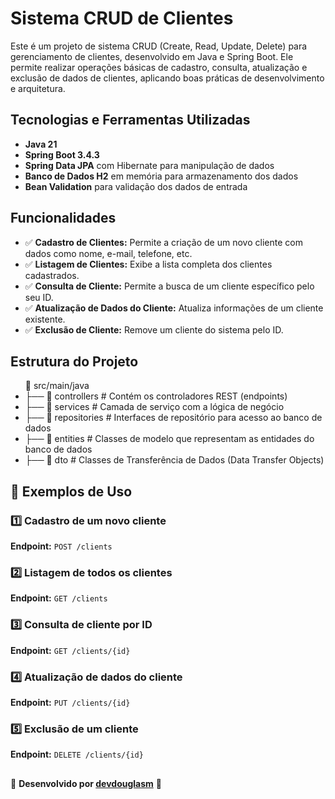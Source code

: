 <h1> Sistema CRUD de Clientes </h1>
<p>Este é um projeto de sistema CRUD (Create, Read, Update, Delete) para gerenciamento de clientes, desenvolvido em Java e Spring Boot. 
Ele permite realizar operações básicas de cadastro, consulta, atualização e exclusão de dados de clientes, aplicando boas práticas de desenvolvimento e arquitetura.
</p>

<h2> Tecnologias e Ferramentas Utilizadas</h2>
<ul>
    <li><strong>Java 21</strong></li>
    <li><strong>Spring Boot 3.4.3</strong></li>
    <li><strong>Spring Data JPA</strong> com Hibernate para manipulação de dados</li>
    <li><strong>Banco de Dados H2</strong> em memória para armazenamento dos dados</li>
    <li><strong>Bean Validation</strong> para validação dos dados de entrada</li>
</ul>

<h2> Funcionalidades</h2>
<ul>
    <li>✅ <strong>Cadastro de Clientes:</strong> Permite a criação de um novo cliente com dados como nome, e-mail, telefone, etc.</li>
    <li>✅ <strong>Listagem de Clientes:</strong> Exibe a lista completa dos clientes cadastrados.</li>
    <li>✅ <strong>Consulta de Cliente:</strong> Permite a busca de um cliente específico pelo seu ID.</li>
    <li>✅ <strong>Atualização de Dados do Cliente:</strong> Atualiza informações de um cliente existente.</li>
    <li>✅ <strong>Exclusão de Cliente:</strong> Remove um cliente do sistema pelo ID.</li>
</ul>

<h2> Estrutura do Projeto</h2>
<ul>📁 src/main/java
<li>├── 📂 controllers   # Contém os controladores REST (endpoints)</li>
<li>├── 📂 services      # Camada de serviço com a lógica de negócio</li>
<li>├── 📂 repositories  # Interfaces de repositório para acesso ao banco de dados</li>
<li>├── 📂 entities      # Classes de modelo que representam as entidades do banco de dados</li>
<li>├── 📂 dto           # Classes de Transferência de Dados (Data Transfer Objects)</li>
</ul>


<h2>📝 Exemplos de Uso</h2>
<h3>1️⃣ Cadastro de um novo cliente</h3>
<p><strong>Endpoint:</strong> <code>POST /clients</code></p>

<h3>2️⃣ Listagem de todos os clientes</h3>
<p><strong>Endpoint:</strong> <code>GET /clients</code></p>

<h3>3️⃣ Consulta de cliente por ID</h3>
<p><strong>Endpoint:</strong> <code>GET /clients/{id}</code></p>

<h3>4️⃣ Atualização de dados do cliente</h3>
<p><strong>Endpoint:</strong> <code>PUT /clients/{id}</code></p>
  
<h3>5️⃣ Exclusão de um cliente</h3>
<p><strong>Endpoint:</strong> <code>DELETE /clients/{id}</code></p>

<h2></h2>


<p>📌 <strong>Desenvolvido por <a href="https://github.com/devdouglasm">devdouglasm</a></strong> 🚀</p>

